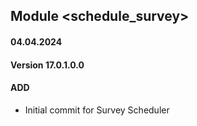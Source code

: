 ## Module <schedule_survey>

#### 04.04.2024
#### Version 17.0.1.0.0
#### ADD

- Initial commit for Survey Scheduler
